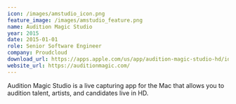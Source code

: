 ```yaml
---
icon: /images/amstudio_icon.png
feature_image: /images/amstudio_feature.png
name: Audition Magic Studio
year: 2015
date: 2015-01-01
role: Senior Software Engineer
company: Proudcloud
download_url: https://apps.apple.com/us/app/audition-magic-studio-hd/id1088728747?mt=12
website_url: https://auditionmagic.com/
---
```


Audition Magic Studio is a live capturing app for the Mac that allows you to audition talent, artists, and candidates live in HD.
